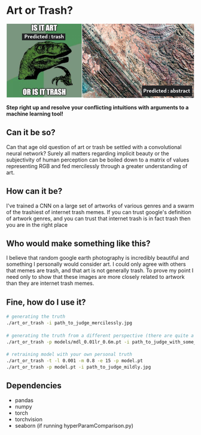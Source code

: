 # Art or Trash?
![](img/for_readme/readme_header.png)

**Step right up and resolve your conflicting intuitions with arguments to a machine learning tool!**



## Can it be so?
Can that age old question of art or trash be settled with a convolutional neural network?
Surely all matters regarding implicit beauty or the subjectivity of human perception can be boiled down to a matrix of values representing RGB and fed mercilessly through a greater understanding of art.

## How can it be?
I've trained a CNN on a large set of artworks of various genres and a swarm of the trashiest of internet trash memes. If you can trust google's definition of artwork genres, and you can trust that internet trash is in fact trash then you are in the right place

## Who would make something like this?
I believe that random google earth photography is incredibly beautiful and something I personally would consider art. I could only agree with others that memes are trash, and that art is not generally trash. To prove my point I need only to show that these images are more closely related to artwork than they are internet trash memes.

##  Fine, how do I use it?
```bash
# generating the truth
./art_or_trash -i path_to_judge_mercilessly.jpg

# generating the truth from a different perspective (there are quite a few to choose from)
./art_or_trash -p models/mdl_0.01lr_0.6m.pt -i path_to_judge_with_some_mercy.jpg

# retraining model with your own personal truth
./art_or_trash -t -l 0.001 -m 0.8 -e 15 -p model.pt
./art_or_trash -p model.pt -i path_to_judge_mildly.jpg
```


## Dependencies
- pandas
- numpy
- torch
- torchvision
- seaborn (if running hyperParamComparison.py)
